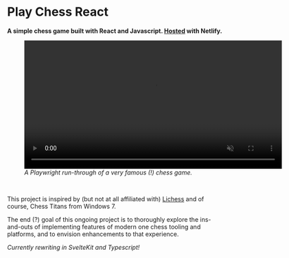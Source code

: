 # Play Chess React

**A simple chess game built with React and Javascript. [Hosted](https://play-chess-react.netlify.app/) with Netlify.**

<figure>
  <video src="./evergreen.mp4" autoplay loop muted playsinline width="600"></video>
  <figcaption>
    <em>A Playwright run-through of a very famous (!) chess game.</em>
  </figcaption>
</figure>

<br>

This project is inspired by (but not at all affiliated with) [Lichess](https://lichess.org/) and of course, Chess Titans from Windows 7.

The end (?) goal of this ongoing project is to thoroughly explore the ins-and-outs of implementing features of modern one chess tooling and platforms, and to envision enhancements to that experience.

*Currently rewriting in SvelteKit and Typescript!*
